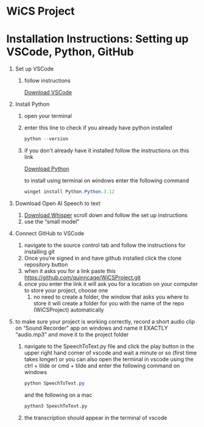 # WiCS Project

# Installation Instructions: Setting up VSCode, Python, GitHub

1. Set up VSCode
    1. follow instructions 
        
        [Download VSCode](https://code.visualstudio.com/docs/setup/windows)
        
2. Install Python
    1. open your terminal
    2. enter this line to check if you already have python installed
        
        ```powershell
        python --version
        ```
        
    3. if you don't already have it installed follow the instructions on this link
        
        [Download Python](https://www.python.org/downloads/)
        
        to install using terminal on windows enter the following command
        
        ```powershell
        winget install Python.Python.3.12
        ```
        
3. Download Open AI Speech to text
    1. [Download Whisper](https://github.com/openai/whisper) scroll down and follow the set up instructions
    2. use the “small model”
4. Connect GitHub to VSCode
    1. navigate to the source control tab and follow the instructions for installing git
    2. Once you’re signed in and have github installed click the clone repository button
    3. when it asks you for a link paste this https://github.com/quinncage/WiCSProject.git
    4. once you enter the link it will ask you for a location on your computer to store your project, choose one
        1. no need to create a folder, the window that asks you where to store it will create a folder for you with the name of the repo (WiCSProject) automatically
5. to make sure your project is working correctly, record a short audio clip on “Sound Recorder” app on windows and name it EXACTLY “audio.mp3” and move it to the project folder
    1. navigate to the SpeechToText.py file and click the play button in the upper right hand corner of vscode and wait a minute or so (first time takes longer) or you can also open the terminal in vscode using the ctrl + tilde or cmd + tilde and enter the following command on windows
        
        ```powershell
        python SpeechToText.py
        ```

        and the following on a mac
        
        ```bash
        python3 SpeechToText.py
        ```
    
    2. the transcription should appear in the terminal of vscode
